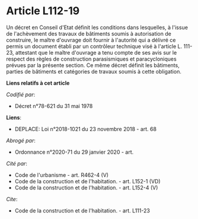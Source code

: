 # Article L112-19

Un décret en Conseil d'Etat définit les conditions dans lesquelles, à l'issue de l'achèvement des travaux de bâtiments soumis
à autorisation de construire, le maître d'ouvrage doit fournir à l'autorité qui a délivré ce permis un document établi par un
contrôleur technique visé à l'article L. 111-23, attestant que le maître d'ouvrage a tenu compte de ses avis sur le respect
des règles de construction parasismiques et paracycloniques prévues par la présente section. Ce même décret définit les
bâtiments, parties de bâtiments et catégories de travaux soumis à cette obligation.

**Liens relatifs à cet article**

_Codifié par_:

  - Décret n°78-621 du 31 mai 1978

**Liens**:

  - DEPLACE: Loi n°2018-1021 du 23 novembre 2018 - art. 68

_Abrogé par_:

  - Ordonnance n°2020-71 du 29 janvier 2020 - art.

_Cité par_:

  - Code de l'urbanisme - art. R462-4 (V)
  - Code de la construction et de l'habitation. - art. L152-1 (VD)
  - Code de la construction et de l'habitation. - art. L152-4 (V)

_Cite_:

  - Code de la construction et de l'habitation. - art. L111-23
